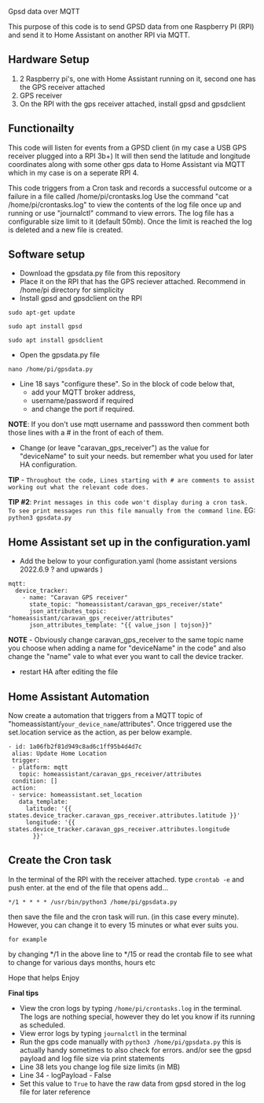 Gpsd data over MQTT

This purpose of this code is to send GPSD data from one Raspberry PI (RPI) and send it to Home Assistant on another RPI via MQTT.


## Hardware Setup ##

1. 2 Raspberry pi's, one with Home Assistant running on it, second one has the GPS receiver attached
2. GPS receiver
3. On the RPI with the gps receiver attached, install gpsd and gpsdclient

## Functionailty ##

This code will listen for events from a GPSD client (in my case a USB GPS receiver plugged into a RPI 3b+)
It will then send the latitude and longitude coordinates along with some other gps data to 
Home Assistant via MQTT which in my case is on a seperate RPI 4.

This code triggers from a Cron task and records a successful outcome or a failure in a file called /home/pi/crontasks.log
Use the command "cat /home/pi/crontasks.log" to view the contents of the log file once up and running or use
 "journalctl" command to view errors. The log file has a configurable size limit to it (default 50mb). Once the limit is reached the log is deleted and a new file is created. 
 
## Software setup ##

- Download the gpsdata.py file from this repository
- Place it on the RPI that has the GPS reciever attached. Recommend in /home/pi directory for simplicity
- Install gpsd and gpsdclient on the RPI
 ```
 sudo apt-get update
 ```
 ```
 sudo apt install gpsd
 ```
 ```
 sudo apt install gpsdclient
 ```
 
 - Open the gpsdata.py file
```
nano /home/pi/gpsdata.py
```
- Line 18 says "configure these". So in the block of code below that,
  - add your MQTT broker address,
  -  username/password if required
  -  and change the port if required. 
 
 **NOTE**: If you don't use mqtt username and passsword then comment both those lines with a # in the front of each of them.
  - Change (or leave "caravan_gps_receiver") as the value for "deviceName" to suit your needs. but remember what you used for later HA configuration. 

**TIP** - `Throughout the code, Lines starting with # are comments to assist working out what the relevant code does.`

**TIP #2**: 
`Print messages in this code won't display during a cron task. To see print messages run this file manually from the command
 line`. EG: ```python3 gpsdata.py```


## Home Assistant set up in the configuration.yaml ##
- Add the below to your configuration.yaml (home assistant versions 2022.6.9 ? and upwards )
```
mqtt:
  device_tracker:
    - name: "Caravan GPS receiver"
      state_topic: "homeassistant/caravan_gps_receiver/state"
      json_attributes_topic: "homeassistant/caravan_gps_receiver/attributes"
      json_attributes_template: "{{ value_json | tojson}}"
```

**NOTE** - Obviously change caravan_gps_receiver to the same topic name you choose when adding a name for "deviceName" in the code" and also change the "name" vale to what ever you want to call the device tracker.  

- restart HA after editing the file


## Home Assistant Automation ##

Now create a automation that triggers from a MQTT topic of "homeassistant/`your_device_name`/attributes". Once triggered use the set.location service
 as the action, as per below example.

 ```
 - id: 1a06fb2f81d949c8ad6c1ff95b4d4d7c
  alias: Update Home Location
  trigger:
  - platform: mqtt
    topic: homeassistant/caravan_gps_receiver/attributes
  condition: []
  action:
  - service: homeassistant.set_location
    data_template:
      latitude: '{{ states.device_tracker.caravan_gps_receiver.attributes.latitude }}'
      longitude: '{{ states.device_tracker.caravan_gps_receiver.attributes.longitude
        }}'
```

## Create the Cron task ##

In the terminal of the RPI with the receiver attached. type ```crontab -e``` and push enter.
at the end of the file that opens add...

```*/1 * * * * /usr/bin/python3 /home/pi/gpsdata.py```

then save the file and the cron task will run. (in this case every minute). However, you can change it to every 15 minutes or what ever suits you.

`for example` 

by changing */1 in the above line to */15 or read the crontab file to see what to change for various days months, hours etc

Hope that helps 
Enjoy

**Final tips**

- View the cron logs by typing ```/home/pi/crontasks.log``` in the terminal. The logs are nothing special, however they do let you know if its running as scheduled.
- View error logs by typing ```journalctl``` in the terminal
- Run the gps code manually with ```python3 /home/pi/gpsdata.py``` this is actually handy sometimes to also check for errors. and/or see the gpsd payload and log file size via print statements
- Line 38 lets you change log file size limits (in MB)
- Line 34 - logPayload - False
 - Set this value to `True` to have the raw data from gpsd stored in the log file for later reference 

